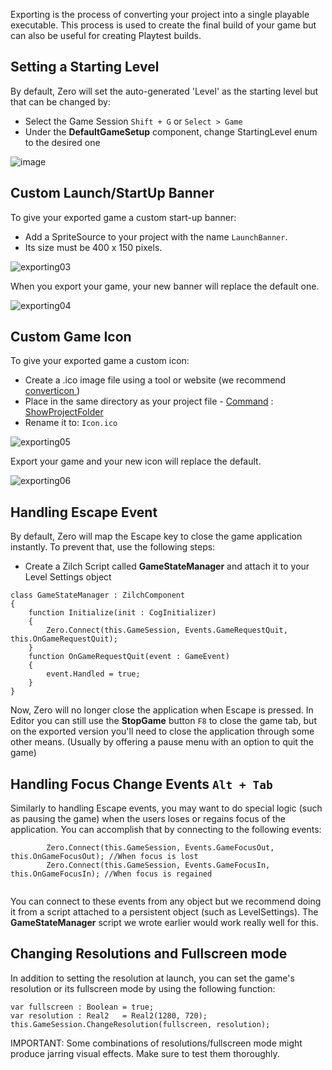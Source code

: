 Exporting is the process of converting your project into a single playable executable. This process is used to create the final build of your game but can also be useful for creating Playtest builds.


## Setting a Starting Level

By default, Zero will set the auto-generated 'Level' as the starting level but that can be changed by:

 - Select the Game Session `Shift + G` or `Select > Game`
  - Under the **DefaultGameSetup** component, change StartingLevel enum to the desired one



![image](https://media.githubusercontent.com/media/zeroengineteam/ZeroFiles/master/doc_files/47147.png)



## Custom Launch/StartUp Banner

To give your exported game a custom start-up banner:

 - Add a SpriteSource to your project with the name `LaunchBanner`.
  - Its size must be 400 x 150 pixels.



![exporting03](https://media.githubusercontent.com/media/zeroengineteam/ZeroFiles/master/doc_files/979.png)


When you export your game, your new banner will replace the default one.



![exporting04](https://media.githubusercontent.com/media/zeroengineteam/ZeroFiles/master/doc_files/980.png)



## Custom Game Icon

To give your exported game a custom icon:

 - Create a .ico image file using a tool or website (we recommend [converticon ](http://converticon.com/))
  - Place in the same directory as your project file - [ Command](https://github.com/zeroengineteam/ZeroDocs/zero_editor_documentation/zeromanual/editor/editorcommands/commands.markdown) : [ ShowProjectFolder](https://github.com/zeroengineteam/ZeroDocs/code_reference/command_reference.markdown#showprojectfolder)
   - Rename it to: `Icon.ico`



![exporting05](https://media.githubusercontent.com/media/zeroengineteam/ZeroFiles/master/doc_files/981.png)


Export your game and your new icon will replace the default.



![exporting06](https://media.githubusercontent.com/media/zeroengineteam/ZeroFiles/master/doc_files/982.png)



## Handling Escape Event

By default, Zero will map the Escape key to close the game application instantly. To prevent that, use the following steps:

 - Create a Zilch Script called **GameStateManager** and attach it to your Level Settings object

```
class GameStateManager : ZilchComponent
{
    function Initialize(init : CogInitializer)
    {
        Zero.Connect(this.GameSession, Events.GameRequestQuit, this.OnGameRequestQuit);
    }
    function OnGameRequestQuit(event : GameEvent)
    {
        event.Handled = true;
    }
}
```


Now, Zero will no longer close the application when Escape is pressed. In Editor you can still use the **StopGame** button `F8` to close the game tab, but on the exported version you'll need to close the application through some other means. (Usually by offering a pause menu with an option to quit the game)


## Handling Focus Change Events `Alt + Tab`

Similarly to handling Escape events, you may want to do special logic (such as pausing the game) when the users loses or regains focus of the application. You can accomplish that by connecting to the following events:

```
        Zero.Connect(this.GameSession, Events.GameFocusOut, this.OnGameFocusOut); //When focus is lost
        Zero.Connect(this.GameSession, Events.GameFocusIn, this.OnGameFocusIn); //When focus is regained
        

```


You can connect to these events from any object but we recommend doing it from a script attached to a persistent object (such as LevelSettings). The **GameStateManager** script we wrote earlier would work really well for this.


## Changing Resolutions and Fullscreen mode

In addition to setting the resolution at launch, you can set the game's resolution or its fullscreen mode by using the following function:

```
var fullscreen : Boolean = true;
var resolution : Real2   = Real2(1280, 720);
this.GameSession.ChangeResolution(fullscreen, resolution);
```


IMPORTANT: Some combinations of resolutions/fullscreen mode might produce jarring visual effects. Make sure to test them thoroughly.
 

 